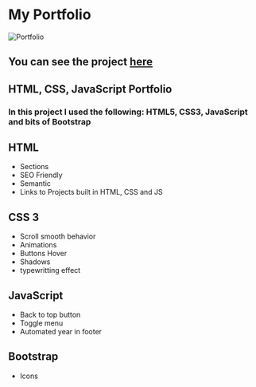 # My Portfolio 
![Portfolio](https://user-images.githubusercontent.com/56940002/201709755-2e73b7cb-9d07-442d-9379-7e5f97f15e68.png)

## You can see the project [here](https://luc-constantin.github.io/myPortfolio/ "Luc Constantin's Portfolio")

## HTML, CSS, JavaScript Portfolio 
### In this project I used the following: HTML5, CSS3, JavaScript and bits of Bootstrap
## HTML
 * Sections
 * SEO Friendly
 * Semantic
 * Links to Projects built in HTML, CSS and JS
 
## CSS 3
 * Scroll smooth behavior
 * Animations
 * Buttons Hover
 * Shadows
 * typewritting effect

## JavaScript
 * Back to top button
 * Toggle menu
 * Automated year in footer
 
## Bootstrap
 * Icons

